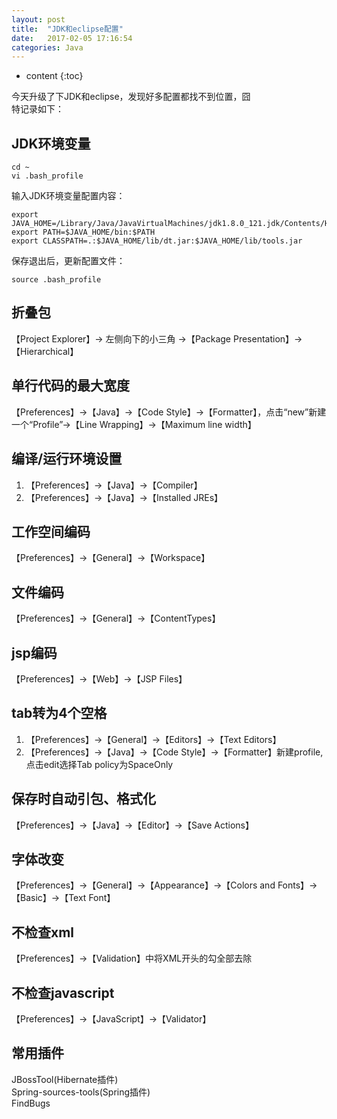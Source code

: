 ```yaml
---
layout: post
title:  "JDK和eclipse配置"
date:   2017-02-05 17:16:54
categories: Java
---
```


* content
{:toc}

今天升级了下JDK和eclipse，发现好多配置都找不到位置，囧  
特记录如下：
## JDK环境变量

	cd ~
	vi .bash_profile

输入JDK环境变量配置内容：

	export JAVA_HOME=/Library/Java/JavaVirtualMachines/jdk1.8.0_121.jdk/Contents/Home
	export PATH=$JAVA_HOME/bin:$PATH
	export CLASSPATH=.:$JAVA_HOME/lib/dt.jar:$JAVA_HOME/lib/tools.jar

保存退出后，更新配置文件：

	source .bash_profile

## 折叠包

【Project Explorer】-> 左侧向下的小三角 ->【Package Presentation】->【Hierarchical】

## 单行代码的最大宽度

【Preferences】->【Java】->【Code Style】->【Formatter】，点击“new”新建一个“Profile”->【Line Wrapping】->【Maximum line width】

## 编译/运行环境设置

1. 【Preferences】->【Java】->【Compiler】
2. 【Preferences】->【Java】->【Installed JREs】

## 工作空间编码

【Preferences】->【General】->【Workspace】

## 文件编码

【Preferences】->【General】->【ContentTypes】

## jsp编码

【Preferences】->【Web】->【JSP Files】

## tab转为4个空格

1. 【Preferences】->【General】->【Editors】->【Text Editors】
2. 【Preferences】->【Java】->【Code Style】->【Formatter】新建profile,点击edit选择Tab policy为SpaceOnly

## 保存时自动引包、格式化

【Preferences】->【Java】->【Editor】->【Save Actions】

## 字体改变

【Preferences】->【General】->【Appearance】->【Colors and Fonts】->【Basic】->【Text Font】

## 不检查xml

【Preferences】->【Validation】中将XML开头的勾全部去除

## 不检查javascript

【Preferences】->【JavaScript】->【Validator】

## 常用插件

JBossTool(Hibernate插件)  Spring-sources-tools(Spring插件)  FindBugs